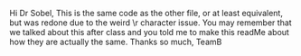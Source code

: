 Hi Dr Sobel,
This is the same code as the other file, or at least equivalent, but was redone due to the weird \r character issue.
You may remember that we talked about this after class and you told me to make this readMe about how they are
actually the same.
Thanks so much,
TeamB
